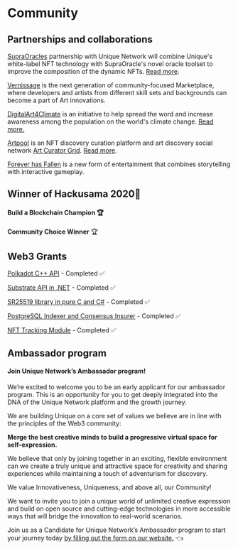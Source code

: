 # Community

## Partnerships and collaborations

[SupraOracles](https://supraoracles.com/) partnership with Unique Network will combine Unique's white-label NFT technology with SupraOracle's novel oracle toolset to improve the composition of the dynamic NFTs. [Read more](use-cases.md##supraoracles).

[Vernissage](https://unique.network/usecases/vernisage/) is the next generation of community-focused Marketplace, where developers and artists from different skill sets and backgrounds can become a part of Art innovations. &#x20;

[DigitalArt4Climate](https://digitalart4climate.space/) is an initiative to help spread the word and increase awareness among the population on the world's climate change. [Read more.](../use-cases.md#united-nations-and-digitalart4climate)

[Artpool](https://www.artpool.xyz/) is an NFT discovery curation platform and art discovery social network [Art Curator Grid](https://www.artcuratorgrid.com/). [Read more](use-cases.md#artpool).

[Forever has Fallen](https://foreverhasfallen.com/) is a new form of entertainment that combines storytelling with interactive gameplay.

## Winner of Hackusama 2020🥇

#### Build a Blockchain Champion 🏆

**Community Choice Winner** 🏆

## Web3 Grants

[Polkadot C++ API](https://github.com/usetech-llc/polkadot\_api\_cpp) - Completed ✅

[Substrate API in .NET](https://github.com/usetech-llc/polkadot\_api\_dotnet) - Completed ✅

[SR25519 library in pure C and C#](https://github.com/usetech-llc/) - Completed ✅

[PostgreSQL Indexer and Consensus Insurer](https://github.com/usetech-llc/) - Completed ✅

[NFT Tracking Module](https://github.com/w3f/General-Grants-Program/blob/ed1f00acb5cd105f426cf5d9baa40237a145d961/grants/speculative/nft_tracker.md) - Completed ✅&#x20;

## Ambassador program

#### Join Unique Network’s Ambassador program!

We’re excited to welcome you to be an early applicant for our ambassador program. This is an opportunity for you to get deeply integrated into the DNA of the Unique Network platform and the growth journey.

We are building Unique on a core set of values we believe are in line with the principles of the Web3 community:

**Merge the best creative minds to build a progressive virtual space for self-expression.**

We believe that only by joining together in an exciting, flexible environment can we create a truly unique and attractive space for creativity and sharing experiences while maintaining a touch of adventurism for discovery.

We value Innovativeness, Uniqueness, and above all, our Community!

We want to invite you to join a unique world of unlimited creative expression and build on open source and cutting-edge technologies in more accessible ways that will bridge the innovation to real-world scenarios.

Join us as a Candidate for Unique Network’s Ambassador program to start your journey today [by filling out the form on our website.](https://unique.network/ambassador-application/) 👈
